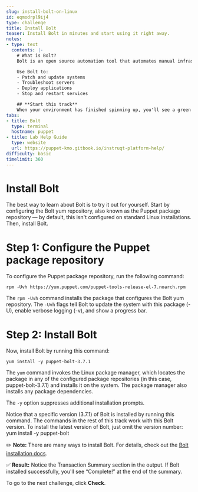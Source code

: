 ```yaml
---
slug: install-bolt-on-linux
id: eqmodrpl9ij4
type: challenge
title: Install Bolt
teaser: Install Bolt in minutes and start using it right away.
notes:
- type: text
  contents: |-
    # What is Bolt?
    Bolt is an open source automation tool that automates manual infrastructure maintenance tasks, including both ad hoc tasks and tasks that are part of a bigger workflow.

    Use Bolt to:
    - Patch and update systems
    - Troubleshoot servers
    - Deploy applications
    - Stop and restart services

    ## **Start this track**
    When your environment has finished spinning up, you'll see a green **Start** button at the bottom of the screen (this should take about 1 minute). Click it when you're ready to begin the track.
tabs:
- title: Bolt
  type: terminal
  hostname: puppet
- title: Lab Help Guide
  type: website
  url: https://puppet-kmo.gitbook.io/instruqt-platform-help/
difficulty: basic
timelimit: 360
---
```

# Install Bolt
The best way to learn about Bolt is to try it out for yourself. Start by configuring the Bolt yum repository, also known as the Puppet package repository — by default, this isn't configured on standard Linux installations. Then, install Bolt.

# Step 1: Configure the Puppet package repository
To configure the Puppet package repository, run the following command:
```
rpm -Uvh https://yum.puppet.com/puppet-tools-release-el-7.noarch.rpm
```
The `rpm -Uvh` command installs the package that configures the Bolt yum repository. The `-Uvh` flags tell Bolt to update the system with this package (-U), enable verbose logging (-v), and show a progress bar.

# Step 2: Install Bolt

Now, install Bolt by running this command:
```
yum install -y puppet-bolt-3.7.1
```

The `yum` command invokes the Linux package manager, which locates the package in any of the configured package repositories (in this case, puppet-bolt-3.7.1) and installs it on the system. The package manager also installs any package dependencies.

The `-y` option suppresses additional installation prompts.

Notice that a specific version (3.7.1) of Bolt is installed by running this command. The commands in the rest of this track work with this Bolt version. To install the latest version of Bolt, just omit the version number:
yum install -y puppet-bolt

✏️ **Note:**
There are many ways to install Bolt. For details, check out the [Bolt installation docs](https://puppet.com/docs/bolt/latest/bolt_installing.html).

✅ **Result:** Notice the Transaction Summary section in the output. If Bolt installed successfully, you'll see “Complete!” at the end of the summary.

To go to the next challenge, click **Check**.
